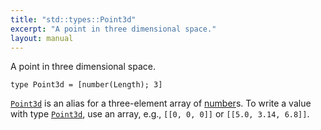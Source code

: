 ```yaml
---
title: "std::types::Point3d"
excerpt: "A point in three dimensional space."
layout: manual
---
```


A point in three dimensional space.

```kcl
type Point3d = [number(Length); 3]
```

[`Point3d`](/docs/kcl/types/std-types-Point3d) is an alias for a three-element array of [number](/docs/kcl/types/number)s. To write a value
with type [`Point3d`](/docs/kcl/types/std-types-Point3d), use an array, e.g., `[[0, 0, 0]]` or `[[5.0, 3.14, 6.8]]`.



